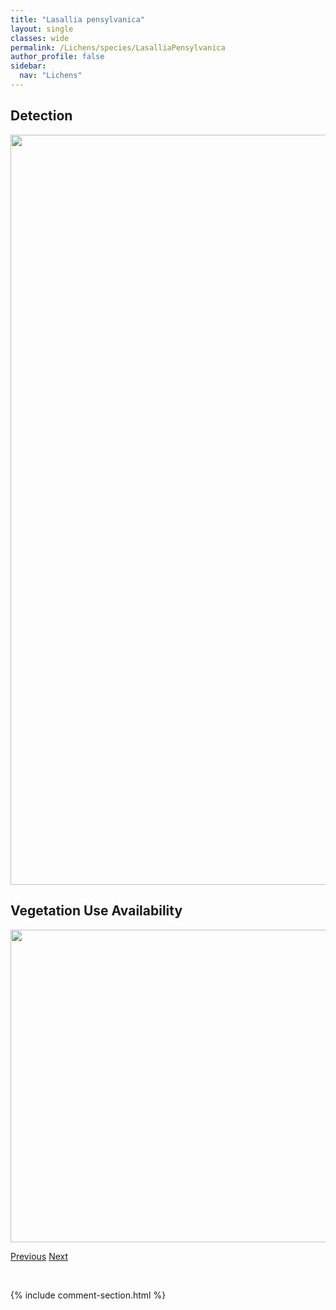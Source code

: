 ```yaml
---
title: "Lasallia pensylvanica"
layout: single
classes: wide
permalink: /Lichens/species/LasalliaPensylvanica
author_profile: false
sidebar:
  nav: "Lichens"
---
```


<h2>Detection</h2>

<a href="https://drive.google.com/uc?export=view&id=1viBrkIGXSSIHspxLfFFO5SnuSCaL4YyS">
<img src="https://drive.google.com/uc?export=view&id=1viBrkIGXSSIHspxLfFFO5SnuSCaL4YyS" height = "1200" width = "800">
</a>


<h2>Vegetation Use Availability</h2>

<a href="https://drive.google.com/uc?export=view&id=1xUXyjr0UehlKMl4eBYPLIwXz1IcMvPb3">
<img src="https://drive.google.com/uc?export=view&id=1xUXyjr0UehlKMl4eBYPLIwXz1IcMvPb3" height = "500" width = "1000">
</a>


<a href="/DevelopmentWebsite/Lichens/species/KaernefeltiaMerrillii" class="pagination--pager" title="Kaernefeltia merrillii">Previous</a> <a href="/DevelopmentWebsite/Lichens/species/Lathagrium Fuscovirens" class="pagination--pager" title="Lathagrium fuscovirens">Next</a>

<p>&nbsp;</p>

{% include comment-section.html %}
